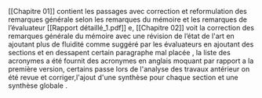 [[Chapitre 01]] contient les passages avec correction et reformulation des remarques générale selon les remarques du mémoire et les remarques de l’évaluateur  [[Rapport détaillé_1.pdf]]  e, [[Chapitre 02]] voit la correction des remarques générale du mémoire avec une révision de l’état de l'art en ajoutant plus de fluidité comme suggéré par les évaluateurs en ajoutant des sections et en dessapent certain paragraphe mal placée , la liste des acronymes a été fournit des acronymes en anglais moquant par rapport a la première version, certains passe lors de l'analyse des travaux antérieur on été revue et corriger,l'ajout d'une synthèse pour chaque section et une synthèse globale   .     
